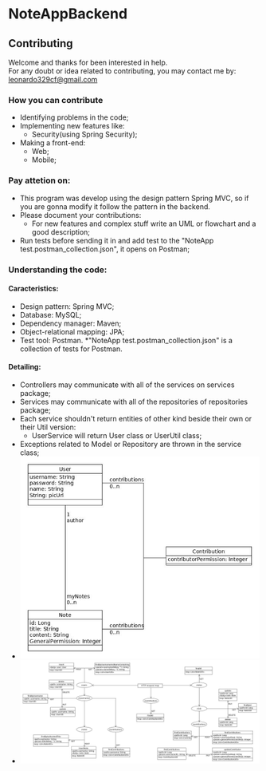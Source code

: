 # NoteAppBackend
## Contributing

Welcome and thanks for been interested in help.  
For any doubt or idea related to contributing, you may contact me by: leonardo329cf@gmail.com

### How you can contribute
* Identifying problems in the code;
* Implementing new features like:
	* Security(using Spring Security);
* Making a front-end:
	* Web;
	* Mobile;


### Pay attetion on:
* This program was develop using the design pattern Spring MVC, so if you are gonna modify it follow the pattern in the backend.
* Please document your contributions:
	* For new features and complex stuff write an UML or flowchart and a good description;
* Run tests before sending it in and add test to the "NoteApp test.postman_collection.json", it opens on Postman;


### Understanding the code:

#### Caracteristics:
* Design pattern: Spring MVC;
* Database: MySQL;
* Dependency manager: Maven;
* Object-relational mapping: JPA;
* Test tool: Postman.
	*"NoteApp test.postman_collection.json" is a collection of tests for Postman.


#### Detailing:
* Controllers may communicate with all of the services on services package;
* Services may communicate with all of the repositories of repositories package;
* Each service shouldn't return entities of other kind beside their own or their Util version:
	* UserService will return User class or UserUtil class;
* Exceptions related to Model or Repository are thrown in the service class;
* ![UML for the entities](https://github.com/leonardo329cf/NoteAppBackend/blob/master/markdownRelated/NoteAppBackend-entitiesUml.jpg)  
* ![HTTP requests map](https://github.com/leonardo329cf/NoteAppBackend/blob/master/markdownRelated/NoteAppBackend-HTTPmap.jpg)  
